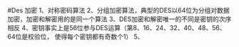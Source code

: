 #Des 加密
1、对称密码算法
2、分组加密算法，典型的DES以64位为分组对数据加密，加密和解密用的是同一个算法
3、DES加密和解密唯一的不同是密钥的次序相反
4、密钥事实上是56位参与DES运算（第8、16、24、32、40、48、56、64位是校验位， 使得每个密钥都有奇数个1）
5、